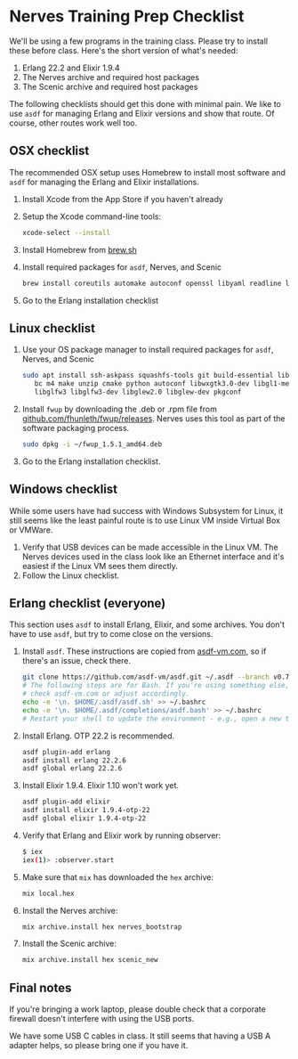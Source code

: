 # Nerves Training Prep Checklist

We'll be using a few programs in the training class. Please try to install these
before class. Here's the short version of what's needed:

1. Erlang 22.2 and Elixir 1.9.4
2. The Nerves archive and required host packages
3. The Scenic archive and required host packages

The following checklists should get this done with minimal pain. We like to use
`asdf` for managing Erlang and Elixir versions and show that route. Of course,
other routes work well too.

## OSX checklist

The recommended OSX setup uses Homebrew to install most software and `asdf` for
managing the Erlang and Elixir installations.

1. Install Xcode from the App Store if you haven't already
2. Setup the Xcode command-line tools:

    ```sh
    xcode-select --install
    ```

3. Install Homebrew from [brew.sh](https://brew.sh)
4. Install required packages for `asdf`, Nerves, and Scenic

    ```sh
    brew install coreutils automake autoconf openssl libyaml readline libtool fwup squashfs wxmac glfw3 glew pkg-config
    ```

5. Go to the Erlang installation checklist

## Linux checklist

1. Use your OS package manager to install required packages for `asdf`, Nerves,
   and Scenic

    ```sh
    sudo apt install ssh-askpass squashfs-tools git build-essential libssl-dev libncurses5-dev \
       bc m4 make unzip cmake python autoconf libwxgtk3.0-dev libgl1-mesa-dev libglu1-mesa-dev \
       libglfw3 libglfw3-dev libglew2.0 libglew-dev pkgconf
    ```

2. Install `fwup` by downloading the .deb or .rpm file from
   [github.com/fhunleth/fwup/releases](https://github.com/fhunleth/fwup/releases).
   Nerves uses this tool as part of the software packaging process.

   ```sh
   sudo dpkg -i ~/fwup_1.5.1_amd64.deb
   ```

3. Go to the Erlang installation checklist.

## Windows checklist

While some users have had success with Windows Subsystem for Linux, it still
seems like the least painful route is to use Linux VM inside Virtual Box or
VMWare.

1. Verify that USB devices can be made accessible in the Linux VM. The Nerves
   devices used in the class look like an Ethernet interface and it's easiest if
   the Linux VM sees them directly.
2. Follow the Linux checklist.

## Erlang checklist (everyone)

This section uses `asdf` to install Erlang, Elixir, and some archives. You don't
have to use `asdf`, but try to come close on the versions.

1. Install `asdf`. These instructions are copied from
   [asdf-vm.com](https://asdf-vm.com/#/core-manage-asdf-vm), so if there's an
   issue, check there.

    ```sh
    git clone https://github.com/asdf-vm/asdf.git ~/.asdf --branch v0.7.6
    # The following steps are for Bash. If you’re using something else,
    # check asdf-vm.com or adjust accordingly.
    echo -e '\n. $HOME/.asdf/asdf.sh' >> ~/.bashrc
    echo -e '\n. $HOME/.asdf/completions/asdf.bash' >> ~/.bashrc
    # Restart your shell to update the environment - e.g., open a new tab
    ```

2. Install Erlang. OTP 22.2 is recommended.

    ```sh
    asdf plugin-add erlang
    asdf install erlang 22.2.6
    asdf global erlang 22.2.6
    ```

3. Install Elixir 1.9.4. Elixir 1.10 won't work yet.

    ```sh
    asdf plugin-add elixir
    asdf install elixir 1.9.4-otp-22
    asdf global elixir 1.9.4-otp-22
    ```

4. Verify that Erlang and Elixir work by running observer:

    ```sh
    $ iex
    iex(1)> :observer.start
    ```

5. Make sure that `mix` has downloaded the `hex` archive:

   ```sh
   mix local.hex
   ```

6. Install the Nerves archive:

   ```sh
   mix archive.install hex nerves_bootstrap
   ```

7. Install the Scenic archive:

   ```sh
   mix archive.install hex scenic_new
   ```

## Final notes

If you're bringing a work laptop, please double check that a corporate firewall
doesn't interfere with using the USB ports.

We have some USB C cables in class. It still seems that having a USB A adapter
helps, so please bring one if you have it.
